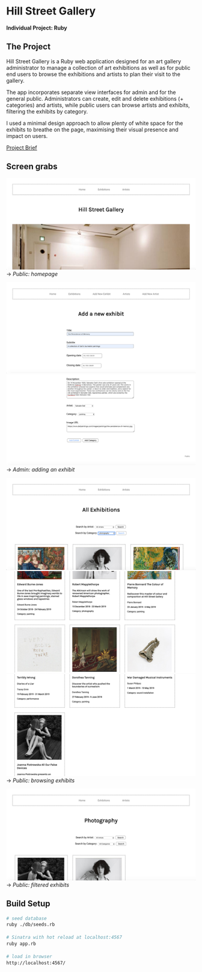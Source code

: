 # Hill Street Gallery
**Individual Project: Ruby**

## The Project
Hill Street Gallery is a Ruby web application designed for an art gallery administrator to manage a collection of art exhibitions as well as for public end users to browse the exhibitions and artists to plan their visit to the gallery.

The app incorporates separate view interfaces for admin and for the general public. Administrators can create, edit and delete exhibitions (+ categories) and artists, while public users can browse artists and exhibits, filtering the exhibits by category.

I used a minimal design approach to allow plenty of white space for the exhibits to breathe on the page, maximising their visual presence and impact on users.

[Project Brief](./Gallery.md)

## Screen grabs

![Homepage](./ScreenGrabs/Homepage01.png)
-> _Public: homepage_

![Add_Exhibit](./ScreenGrabs/Add_Exhibit01.png)
![Add_Exhibit](./ScreenGrabs/Add_Exhibit02.png)
-> _Admin: adding an exhibit_

![Exhibits](./ScreenGrabs/Exhibits01.png)
![Exhibits](./ScreenGrabs/Exhibits03.png)
![Exhibits](./ScreenGrabs/Exhibits04.png)
-> _Public: browsing exhibits_

![Exhibits](./ScreenGrabs/Exhibits02.png)
-> _Public: filtered exhibits_

## Build Setup
``` bash
# seed database
ruby ./db/seeds.rb

# Sinatra with hot reload at localhost:4567
ruby app.rb

# load in browser
http://localhost:4567/
```
